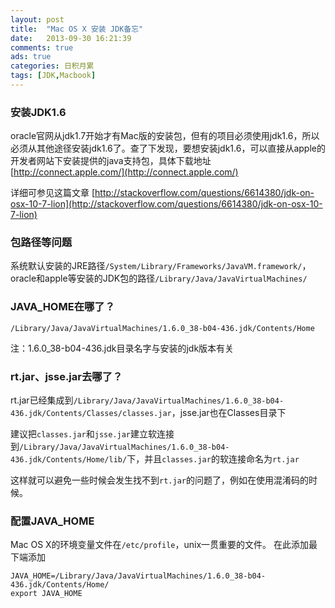 ```yaml
---
layout: post
title:  "Mac OS X 安装 JDK备忘"
date:   2013-09-30 16:21:39
comments: true
ads: true
categories: 日积月累
tags: [JDK,Macbook]
---
```


### 安装JDK1.6
oracle官网从jdk1.7开始才有Mac版的安装包，但有的项目必须使用jdk1.6，所以必须从其他途径安装jdk1.6了。查了下发现，要想安装jdk1.6，可以直接从apple的开发者网站下安装提供的java支持包，具体下载地址 [http://connect.apple.com/](http://connect.apple.com/)

详细可参见这篇文章
[http://stackoverflow.com/questions/6614380/jdk-on-osx-10-7-lion](http://stackoverflow.com/questions/6614380/jdk-on-osx-10-7-lion)

### 包路径等问题

系统默认安装的JRE路径`/System/Library/Frameworks/JavaVM.framework/`，oracle和apple等安装的JDK包的路径`/Library/Java/JavaVirtualMachines/`

### JAVA_HOME在哪了？
```
/Library/Java/JavaVirtualMachines/1.6.0_38-b04-436.jdk/Contents/Home
```

注：1.6.0_38-b04-436.jdk目录名字与安装的jdk版本有关

### rt.jar、jsse.jar去哪了？
rt.jar已经集成到`/Library/Java/JavaVirtualMachines/1.6.0_38-b04-436.jdk/Contents/Classes/classes.jar`，jsse.jar也在Classes目录下

建议把`classes.jar`和`jsse.jar`建立软连接到`/Library/Java/JavaVirtualMachines/1.6.0_38-b04-436.jdk/Contents/Home/lib/`下，并且`classes.jar`的软连接命名为`rt.jar`

这样就可以避免一些时候会发生找不到`rt.jar`的问题了，例如在使用混淆码的时候。

### 配置JAVA_HOME
Mac OS X的环境变量文件在`/etc/profile`，unix一贯重要的文件。
在此添加最下端添加

```
JAVA_HOME=/Library/Java/JavaVirtualMachines/1.6.0_38-b04-436.jdk/Contents/Home/
export JAVA_HOME
```
